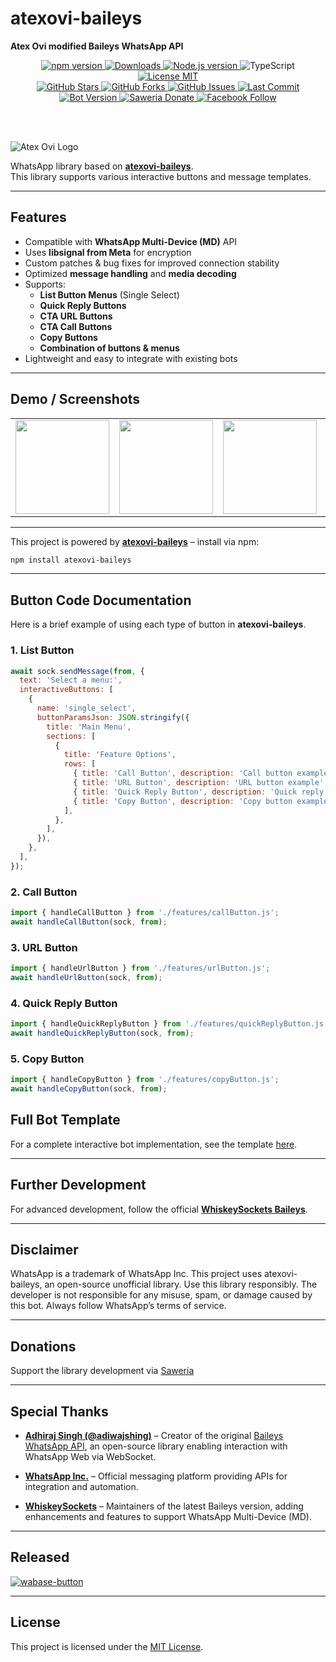 # atexovi-baileys
**Atex Ovi modified Baileys WhatsApp API**

<p align="center">

<!-- 🔹 BARIS 1: NPM & Node.js info -->
<a href="https://www.npmjs.com/package/atexovi-baileys" target="_blank">
  <img src="https://img.shields.io/npm/v/atexovi-baileys?style=flat&logo=npm&logoColor=white&labelColor=CB3837&color=white" alt="npm version">
</a>
<a href="https://www.npmjs.com/package/atexovi-baileys" target="_blank">
  <img src="https://img.shields.io/npm/dw/atexovi-baileys?style=flat&logo=npm&logoColor=white&label=downloads&labelColor=CB3837&color=white" alt="Downloads">
</a>
<a href="https://nodejs.org/en/" target="_blank">
  <img src="https://img.shields.io/badge/Node.js-%3E%3D20-339933?style=flat&logo=node.js&logoColor=white" alt="Node.js version">
</a>
<img src="https://badgen.net/badge/-/TypeScript/blue?icon=typescript&label" alt="TypeScript">
<a href="https://github.com/atex-ovi/atexovi-wabase-button/blob/main/LICENSE" target="_blank">
  <img src="https://img.shields.io/badge/License-MIT-yellow?style=flat&logo=balance-scale&logoColor=black" alt="License MIT">
</a>

  <br>

  <!-- 🔹 BARIS 2: GitHub stats & releases -->
  <a href="https://github.com/atex-ovi/atexovi-wabase-button/stargazers" target="_blank">
    <img src="https://img.shields.io/github/stars/atex-ovi/atexovi-wabase-button?style=flat&logo=github&labelColor=181717&color=white" alt="GitHub Stars">
  </a>
  <a href="https://github.com/atex-ovi/atexovi-wabase-button/network/members" target="_blank">
    <img src="https://img.shields.io/github/forks/atex-ovi/atexovi-wabase-button?style=flat&logo=github&labelColor=181717&color=white" alt="GitHub Forks">
  </a>
  <a href="https://github.com/atex-ovi/baileys/issues" target="_blank">
    <img src="https://img.shields.io/github/issues/atex-ovi/baileys?style=flat&logo=github&labelColor=181717&color=white" alt="GitHub Issues">
  </a>
  <a href="https://github.com/atex-ovi/baileys/commits/main" target="_blank">
    <img src="https://img.shields.io/github/last-commit/atex-ovi/baileys?style=flat&logo=git&labelColor=181717&color=white" alt="Last Commit">
  </a>

  <br>

  <!-- 🔹 BARIS 3: Bot release & social/donate -->
  <a href="https://github.com/atex-ovi/wabase-button/releases" target="_blank">
    <img src="https://img.shields.io/github/v/release/atex-ovi/wabase-button?style=flat&logo=whatsapp&logoColor=white&label=wabase-button&color=brightgreen" alt="Bot Version">
  </a>
  <a href="https://saweria.co/atexovi" target="_blank">
    <img src="https://img.shields.io/badge/Donate-Saweria-FFA726?style=flat&logo=ko-fi&logoColor=white" alt="Saweria Donate">
  </a>
  <a href="https://facebook.com/atex.ovi" target="_blank">
    <img src="https://img.shields.io/badge/Follow-Facebook-1877F2?style=flat&logo=facebook&logoColor=white" alt="Facebook Follow">
  </a>

</p>

<br><br>

![Atex Ovi Logo](https://raw.githubusercontent.com/atex-ovi/bailogo/main/baileys-logo.jpg)

WhatsApp library based on **[atexovi-baileys](https://www.npmjs.com/package/atexovi-baileys)**.  
This library supports various interactive buttons and message templates.

---

## Features
- Compatible with **WhatsApp Multi-Device (MD)** API
- Uses **libsignal from Meta** for encryption
- Custom patches & bug fixes for improved connection stability
- Optimized **message handling** and **media decoding**
- Supports:
  - **List Button Menus** (Single Select)
  - **Quick Reply Buttons**
  - **CTA URL Buttons**
  - **CTA Call Buttons**
  - **Copy Buttons**
  - **Combination of buttons & menus**
- Lightweight and easy to integrate with existing bots

---

## Demo / Screenshots

<table>
  <tr>
    <td><img src="https://raw.githubusercontent.com/atex-ovi/demo-button/main/list-button.jpg" width="150"></td>
    <td><img src="https://raw.githubusercontent.com/atex-ovi/demo-button/main/url-button.jpg" width="150"></td>
    <td><img src="https://raw.githubusercontent.com/atex-ovi/demo-button/main/call-button.jpg" width="150"></td>
    <td><img src="https://raw.githubusercontent.com/atex-ovi/demo-button/main/quick-reply-button.jpg" width="150"></td>
    <td><img src="https://raw.githubusercontent.com/atex-ovi/demo-button/main/copy-button.jpg" width="150"></td>
  </tr>
</table>

---
This project is powered by **[atexovi-baileys](https://www.npmjs.com/package/atexovi-baileys)** – install via npm:

```bash
npm install atexovi-baileys
```
---

## Button Code Documentation

Here is a brief example of using each type of button in **atexovi-baileys**.

### 1. List Button

```js
await sock.sendMessage(from, {
  text: 'Select a menu:',
  interactiveButtons: [
    {
      name: 'single_select',
      buttonParamsJson: JSON.stringify({
        title: 'Main Menu',
        sections: [
          {
            title: 'Feature Options',
            rows: [
              { title: 'Call Button', description: 'Call button example', id: 'call' },
              { title: 'URL Button', description: 'URL button example', id: 'url' },
              { title: 'Quick Reply Button', description: 'Quick reply button example', id: 'quick' },
              { title: 'Copy Button', description: 'Copy button example', id: 'copy' },
            ],
          },
        ],
      }),
    },
  ],
});
```

### 2. Call Button

```js
import { handleCallButton } from './features/callButton.js';
await handleCallButton(sock, from);
```

### 3. URL Button

```js
import { handleUrlButton } from './features/urlButton.js';
await handleUrlButton(sock, from);
```

### 4. Quick Reply Button

```js
import { handleQuickReplyButton } from './features/quickReplyButton.js';
await handleQuickReplyButton(sock, from);
```

### 5. Copy Button

```js
import { handleCopyButton } from './features/copyButton.js';
await handleCopyButton(sock, from);
```

## Full Bot Template

For a complete interactive bot implementation, see the template [here](https://github.com/atex-ovi/atexovi-wabase-button).

---

## Further Development

For advanced development, follow the official [**WhiskeySockets Baileys**](https://github.com/WhiskeySockets/Baileys).

---

## Disclaimer

WhatsApp is a trademark of WhatsApp Inc.
This project uses atexovi-baileys, an open-source unofficial library.
Use this library responsibly. The developer is not responsible for any misuse, spam, or damage caused by this bot. Always follow WhatsApp’s terms of service.

---

## Donations

Support the library development via [Saweria](https://saweria.co/atexovi)

---

## Special Thanks

- **[Adhiraj Singh (@adiwajshing)](https://github.com/adiwajshing)** – Creator of the original [Baileys WhatsApp API](https://github.com/adiwajshing/baileys), an open-source library enabling interaction with WhatsApp Web via WebSocket.

- **[WhatsApp Inc.](https://www.whatsapp.com)** – Official messaging platform providing APIs for integration and automation.

- **[WhiskeySockets](https://github.com/WhiskeySockets/Baileys)** – Maintainers of the latest Baileys version, adding enhancements and features to support WhatsApp Multi-Device (MD).

---

## Released

<a href="https://github.com/atex-ovi/wabase-button" target="_blank">
  <img src="https://img.shields.io/github/v/release/atex-ovi/wabase-button?style=flat&logo=whatsapp&logoColor=white&label=wabase-button&color=brightgreen" alt="wabase-button">
</a>

---

## License

This project is licensed under the [MIT License](LICENSE).
